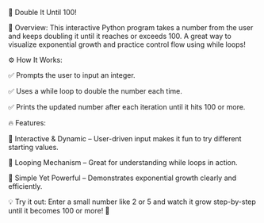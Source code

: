 🔢 Double It Until 100!

📌 Overview:
This interactive Python program takes a number from the user and keeps doubling it until it reaches or exceeds 100. A great way to visualize exponential growth and practice control flow using while loops!

⚙️ How It Works:

✅ Prompts the user to input an integer.

✅ Uses a while loop to double the number each time.

✅ Prints the updated number after each iteration until it hits 100 or more.

🔥 Features:

🔹 Interactive & Dynamic – User-driven input makes it fun to try different starting values.

🔹 Looping Mechanism – Great for understanding while loops in action.

🔹 Simple Yet Powerful – Demonstrates exponential growth clearly and efficiently.

💡 Try it out:
Enter a small number like 2 or 5 and watch it grow step-by-step until it becomes 100 or more! 🚀